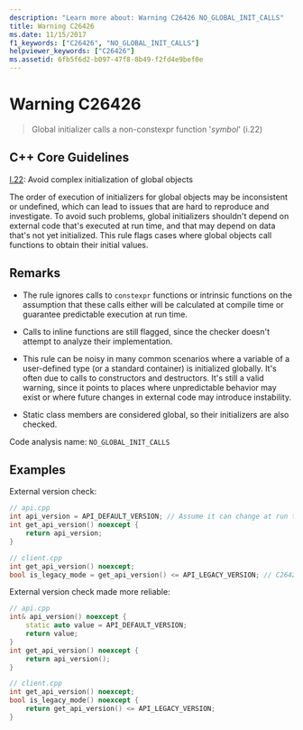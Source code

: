 ```yaml
---
description: "Learn more about: Warning C26426 NO_GLOBAL_INIT_CALLS"
title: Warning C26426
ms.date: 11/15/2017
f1_keywords: ["C26426", "NO_GLOBAL_INIT_CALLS"]
helpviewer_keywords: ["C26426"]
ms.assetid: 6fb5f6d2-b097-47f8-8b49-f2fd4e9bef0e
---
```

# Warning C26426

> Global initializer calls a non-constexpr function '*symbol*' (i.22)

## C++ Core Guidelines

[I.22](https://isocpp.github.io/CppCoreGuidelines/CppCoreGuidelines#Ri-global-init): Avoid complex initialization of global objects

The order of execution of initializers for global objects may be inconsistent or undefined, which can lead to issues that are hard to reproduce and investigate. To avoid such problems, global initializers shouldn't depend on external code that's executed at run time, and that may depend on data that's not yet initialized. This rule flags cases where global objects call functions to obtain their initial values.

## Remarks

- The rule ignores calls to `constexpr` functions or intrinsic functions on the assumption that these calls either will be calculated at compile time or guarantee predictable execution at run time.

- Calls to inline functions are still flagged, since the checker doesn't attempt to analyze their implementation.

- This rule can be noisy in many common scenarios where a variable of a user-defined type (or a standard container) is initialized globally. It's often due to calls to constructors and destructors. It's still a valid warning, since it points to places where unpredictable behavior may exist or where future changes in external code may introduce instability.

- Static class members are considered global, so their initializers are also checked.

Code analysis name: `NO_GLOBAL_INIT_CALLS`

## Examples

External version check:

```cpp
// api.cpp
int api_version = API_DEFAULT_VERSION; // Assume it can change at run time, hence non-const.
int get_api_version() noexcept {
    return api_version;
}

// client.cpp
int get_api_version() noexcept;
bool is_legacy_mode = get_api_version() <= API_LEGACY_VERSION; // C26426, also stale value
```

External version check made more reliable:

```cpp
// api.cpp
int& api_version() noexcept {
    static auto value = API_DEFAULT_VERSION;
    return value;
}
int get_api_version() noexcept {
    return api_version();
}

// client.cpp
int get_api_version() noexcept;
bool is_legacy_mode() noexcept {
    return get_api_version() <= API_LEGACY_VERSION;
}
```

